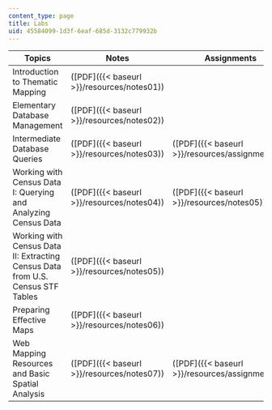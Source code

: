 ```yaml
---
content_type: page
title: Labs
uid: 45584099-1d3f-6eaf-685d-3132c779932b
---
```


| Topics | Notes | Assignments |
| --- | --- | --- |
| Introduction to Thematic Mapping | ([PDF]({{< baseurl >}}/resources/notes01)) | &nbsp; |
| Elementary Database Management | ([PDF]({{< baseurl >}}/resources/notes02)) | &nbsp; |
| Intermediate Database Queries | ([PDF]({{< baseurl >}}/resources/notes03)) | ([PDF]({{< baseurl >}}/resources/assignment03)) |
| Working with Census Data I: Querying and Analyzing Census Data | ([PDF]({{< baseurl >}}/resources/notes04)) | ([PDF]({{< baseurl >}}/resources/notes05)) |
| Working with Census Data II: Extracting Census Data from U.S. Census STF Tables | ([PDF]({{< baseurl >}}/resources/notes05)) | &nbsp; |
| Preparing Effective Maps | ([PDF]({{< baseurl >}}/resources/notes06)) | &nbsp; |
| Web Mapping Resources and Basic Spatial Analysis | ([PDF]({{< baseurl >}}/resources/notes07)) | ([PDF]({{< baseurl >}}/resources/assignment07))